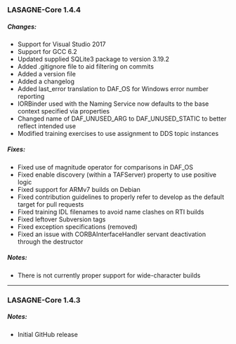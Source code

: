 ### LASAGNE-Core 1.4.4

##### Changes:
- Support for Visual Studio 2017
- Support for GCC 6.2
- Updated supplied SQLite3 package to version 3.19.2
- Added .gitignore file to aid filtering on commits
- Added a version file
- Added a changelog
- Added last_error translation to DAF_OS for Windows error number reporting
- IORBinder used with the Naming Service now defaults to the base context specified via properties
- Changed name of DAF_UNUSED_ARG to DAF_UNUSED_STATIC to better reflect intended use
- Modified training exercises to use assignment to DDS topic instances

##### Fixes:
- Fixed use of magnitude operator for comparisons in DAF_OS
- Fixed enable discovery (within a TAFServer) property to use positive logic
- Fixed support for ARMv7 builds on Debian
- Fixed contribution guidelines to properly refer to develop as the default target for pull requests
- Fixed training IDL filenames to avoid name clashes on RTI builds
- Fixed leftover Subversion tags
- Fixed exception specifications (removed)
- Fixed an issue with CORBAInterfaceHandler servant deactivation through the destructor

##### Notes:
- There is not currently proper support for wide-character builds
_______________________________________________________________________________

### LASAGNE-Core 1.4.3

##### Notes:
- Initial GitHub release
